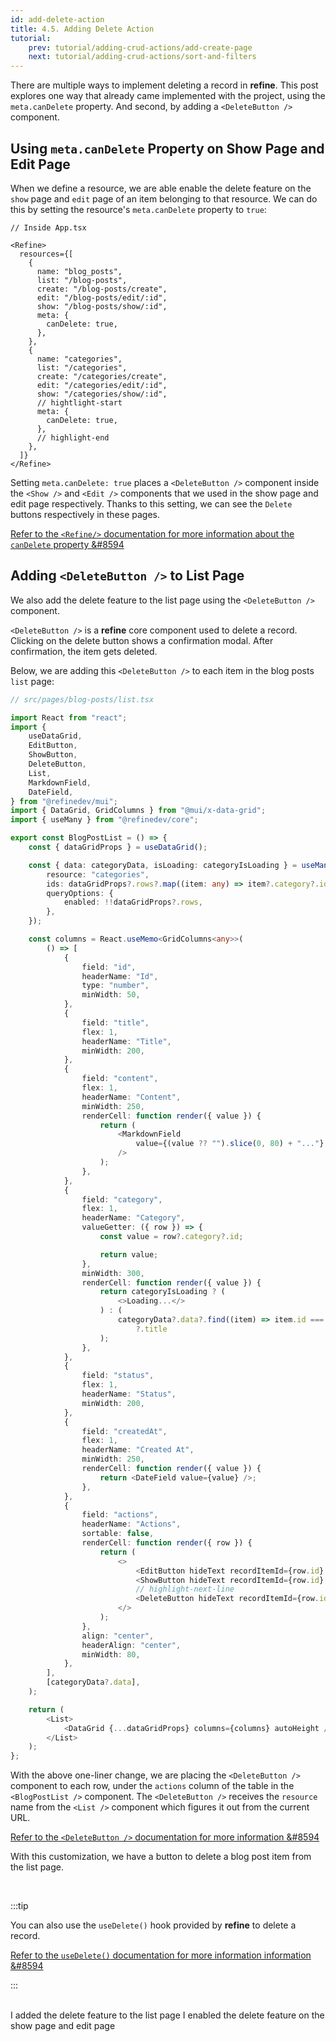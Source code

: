 ```yaml
---
id: add-delete-action
title: 4.5. Adding Delete Action
tutorial:
    prev: tutorial/adding-crud-actions/add-create-page
    next: tutorial/adding-crud-actions/sort-and-filters
---
```


There are multiple ways to implement deleting a record in **refine**. This post explores one way that already came implemented with the project, using the `meta.canDelete` property. And second, by adding a `<DeleteButton />` component.


## Using `meta.canDelete` Property on Show Page and Edit Page

When we define a resource, we are able enable the delete feature on the `show` page and `edit` page of an item belonging to that resource. We can do this by setting the resource's `meta.canDelete` property to `true`:

```tsx src="src/App.tsx"
// Inside App.tsx

<Refine>
  resources={[
    {
      name: "blog_posts",
      list: "/blog-posts",
      create: "/blog-posts/create",
      edit: "/blog-posts/edit/:id",
      show: "/blog-posts/show/:id",
      meta: {
        canDelete: true,
      },
    },
    {
      name: "categories",
      list: "/categories",
      create: "/categories/create",
      edit: "/categories/edit/:id",
      show: "/categories/show/:id",
      // hightlight-start
      meta: {
        canDelete: true,
      },
      // highlight-end
    },
  ]}
</Refine>
```

Setting `meta.canDelete: true` places a `<DeleteButton />` component inside the `<Show />` and `<Edit />` components that we used in the show page and edit page respectively. Thanks to this setting, we can see the `Delete` buttons respectively in these pages.

[Refer to the `<Refine/>` documentation for more information about the `canDelete` property &#8594](/docs/api-reference/core/components/refine-config.md#candelete)


## Adding `<DeleteButton />` to List Page

We also add the delete feature to the list page using the `<DeleteButton />` component.

`<DeleteButton />` is a **refine** core component used to delete a record. Clicking on the delete button shows a confirmation modal. After confirmation, the item gets deleted.

Below, we are adding this `<DeleteButton />` to each item in the blog posts `list` page:

```TypeScript
// src/pages/blog-posts/list.tsx

import React from "react";
import {
    useDataGrid,
    EditButton,
    ShowButton,
    DeleteButton,
    List,
    MarkdownField,
    DateField,
} from "@refinedev/mui";
import { DataGrid, GridColumns } from "@mui/x-data-grid";
import { useMany } from "@refinedev/core";

export const BlogPostList = () => {
    const { dataGridProps } = useDataGrid();

    const { data: categoryData, isLoading: categoryIsLoading } = useMany({
        resource: "categories",
        ids: dataGridProps?.rows?.map((item: any) => item?.category?.id) ?? [],
        queryOptions: {
            enabled: !!dataGridProps?.rows,
        },
    });

    const columns = React.useMemo<GridColumns<any>>(
        () => [
            {
                field: "id",
                headerName: "Id",
                type: "number",
                minWidth: 50,
            },
            {
                field: "title",
                flex: 1,
                headerName: "Title",
                minWidth: 200,
            },
            {
                field: "content",
                flex: 1,
                headerName: "Content",
                minWidth: 250,
                renderCell: function render({ value }) {
                    return (
                        <MarkdownField
                            value={(value ?? "").slice(0, 80) + "..."}
                        />
                    );
                },
            },
            {
                field: "category",
                flex: 1,
                headerName: "Category",
                valueGetter: ({ row }) => {
                    const value = row?.category?.id;

                    return value;
                },
                minWidth: 300,
                renderCell: function render({ value }) {
                    return categoryIsLoading ? (
                        <>Loading...</>
                    ) : (
                        categoryData?.data?.find((item) => item.id === value)
                            ?.title
                    );
                },
            },
            {
                field: "status",
                flex: 1,
                headerName: "Status",
                minWidth: 200,
            },
            {
                field: "createdAt",
                flex: 1,
                headerName: "Created At",
                minWidth: 250,
                renderCell: function render({ value }) {
                    return <DateField value={value} />;
                },
            },
            {
                field: "actions",
                headerName: "Actions",
                sortable: false,
                renderCell: function render({ row }) {
                    return (
                        <>
                            <EditButton hideText recordItemId={row.id} />
                            <ShowButton hideText recordItemId={row.id} />
                            // highlight-next-line
                            <DeleteButton hideText recordItemId={row.id} />
                        </>
                    );
                },
                align: "center",
                headerAlign: "center",
                minWidth: 80,
            },
        ],
        [categoryData?.data],
    );

    return (
        <List>
            <DataGrid {...dataGridProps} columns={columns} autoHeight />
        </List>
    );
};
```

With the above one-liner change, we are placing the `<DeleteButton />` component to each row, under the `actions` column of the table in the `<BlogPostList />` component. The `<DeleteButton />` receives the `resource` name from the `<List />` component which figures it out from the current URL.

[Refer to the `<DeleteButton />` documentation for more information &#8594](/docs/api-reference/mui/components/buttons/delete-button/)

With this customization, we have a button to delete a blog post item from the list page.

<br/>

:::tip

You can also use the `useDelete()` hook provided by **refine** to delete a record.

[Refer to the `useDelete()` documentation for more information information &#8594](/docs/api-reference/core/hooks/data/useDelete/)

:::

<br/>

<Checklist>

<ChecklistItem id="add-delete-feature-mui">
I added the delete feature to the list page
</ChecklistItem>
<ChecklistItem id="add-delete-feature-mui-2">
I enabled the delete feature on the show page and edit page
</ChecklistItem>

</Checklist>
